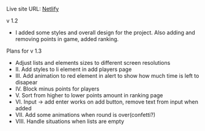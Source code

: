 Live site URL: [Netlify](https://celebrated-dieffenbachia-bfb856.netlify.app/index.html)

v 1.2
- I added some styles and overall design for the project. Also adding and removing points in game, added ranking.


Plans for v 1.3
- Adjust lists and elements sizes to different screen resolutions
- II. Add styles to li element in add players page
- III. Add animation to red element in alert to show how much time is left to disapear
- IV. Block minus points for players
- V. Sort from higher to lower points amount in ranking page
- VI. Input -> add enter works on add button, remove text from input when added
- VII. Add some animations when round is over(confetti?)
- VIII. Handle situations when lists are empty



